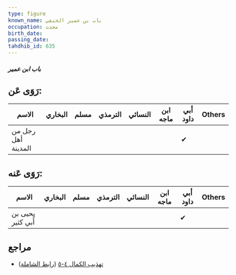 ```yaml
---
type: figure
known_name: باب بن عمير الحنفي
occupation: محدث
birth_date:
passing_date:
tahdhib_id: 635
---
```

##### باب ابن عمير

## رَوَى عَن:
| الاسم              | البخاري | مسلم | الترمذي | النسائي | ابن ماجه | أبي داود | Others |
| ------------------ | ------- | ---- | ------- | ------- | -------- | -------- | ------ |
| رجل من أهل المدينة |         |      |         |         |          | ✔        |        |
## رَوَى عَنه:
| الاسم             | البخاري | مسلم | الترمذي | النسائي | ابن ماجه | أبي داود | Others |
| ----------------- | ------- | ---- | ------- | ------- | -------- | -------- | ------ |
| يحيى بن أَبي كثير |         |      |         |         |          | ✔        |        |
## مراجع
- [تهذيب الكمال ٤-٥](obsidian://open?vault=Tahdhib-al-Kamal&file=Figures/٦٣٥-باب%20ابن%20عمير) ([رابط الشاملة](https://shamela.ws/book/3722/1519))